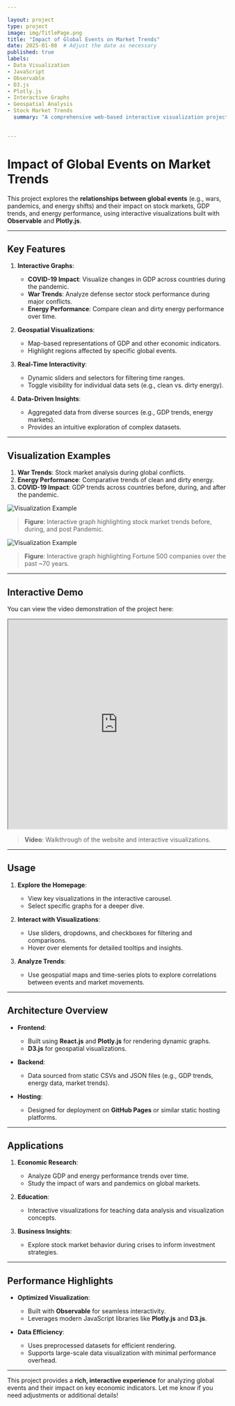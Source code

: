 ```yaml
---

layout: project
type: project
image: img/TitlePage.png
title: "Impact of Global Events on Market Trends"
date: 2025-01-08  # Adjust the date as necessary
published: true
labels:
- Data Visualization
- JavaScript
- Observable
- D3.js
- Plotly.js
- Interactive Graphs
- Geospatial Analysis
- Stock Market Trends
  summary: "A comprehensive web-based interactive visualization project showcasing the impact of global events on stock market trends and economic indicators using geospatial and comparative data."
  

---
```


# Impact of Global Events on Market Trends

This project explores the **relationships between global events** (e.g., wars, pandemics, and energy shifts) and their impact on stock markets, GDP trends, and energy performance, using interactive visualizations built with **Observable** and **Plotly.js**.

---

## Key Features

1. **Interactive Graphs**:
    - **COVID-19 Impact**: Visualize changes in GDP across countries during the pandemic.
    - **War Trends**: Analyze defense sector stock performance during major conflicts.
    - **Energy Performance**: Compare clean and dirty energy performance over time.

2. **Geospatial Visualizations**:
    - Map-based representations of GDP and other economic indicators.
    - Highlight regions affected by specific global events.

3. **Real-Time Interactivity**:
    - Dynamic sliders and selectors for filtering time ranges.
    - Toggle visibility for individual data sets (e.g., clean vs. dirty energy).

4. **Data-Driven Insights**:
    - Aggregated data from diverse sources (e.g., GDP trends, energy markets).
    - Provides an intuitive exploration of complex datasets.

---

## Visualization Examples

1. **War Trends**: Stock market analysis during global conflicts.
2. **Energy Performance**: Comparative trends of clean and dirty energy.
3. **COVID-19 Impact**: GDP trends across countries before, during, and after the pandemic.

![Visualization Example](../img/DataViz2.png)

> **Figure**: Interactive graph highlighting stock market trends before, during, and post Pandemic.


![Visualization Example](../img/DataViz1.png)

> **Figure**: Interactive graph highlighting Fortune 500 companies over the past ~70 years.

---

## Interactive Demo

You can view the video demonstration of the project here:

<iframe src="https://drive.google.com/file/d/1uwyDVY6_x6U2HgVeiJs0qkp0QSGwKXo4/preview" width="100%" height="480"></iframe>

> **Video**: Walkthrough of the website and interactive visualizations.

---

## Usage

1. **Explore the Homepage**:
    - View key visualizations in the interactive carousel.
    - Select specific graphs for a deeper dive.

2. **Interact with Visualizations**:
    - Use sliders, dropdowns, and checkboxes for filtering and comparisons.
    - Hover over elements for detailed tooltips and insights.

3. **Analyze Trends**:
    - Use geospatial maps and time-series plots to explore correlations between events and market movements.

---

## Architecture Overview

- **Frontend**:
    - Built using **React.js** and **Plotly.js** for rendering dynamic graphs.
    - **D3.js** for geospatial visualizations.

- **Backend**:
    - Data sourced from static CSVs and JSON files (e.g., GDP trends, energy data, market trends).

- **Hosting**:
    - Designed for deployment on **GitHub Pages** or similar static hosting platforms.

---

## Applications

1. **Economic Research**:
    - Analyze GDP and energy performance trends over time.
    - Study the impact of wars and pandemics on global markets.

2. **Education**:
    - Interactive visualizations for teaching data analysis and visualization concepts.

3. **Business Insights**:
    - Explore stock market behavior during crises to inform investment strategies.

---

## Performance Highlights

- **Optimized Visualization**:
    - Built with **Observable** for seamless interactivity.
    - Leverages modern JavaScript libraries like **Plotly.js** and **D3.js**.

- **Data Efficiency**:
    - Uses preprocessed datasets for efficient rendering.
    - Supports large-scale data visualization with minimal performance overhead.

---

This project provides a **rich, interactive experience** for analyzing global events and their impact on key economic indicators. Let me know if you need adjustments or additional details!

